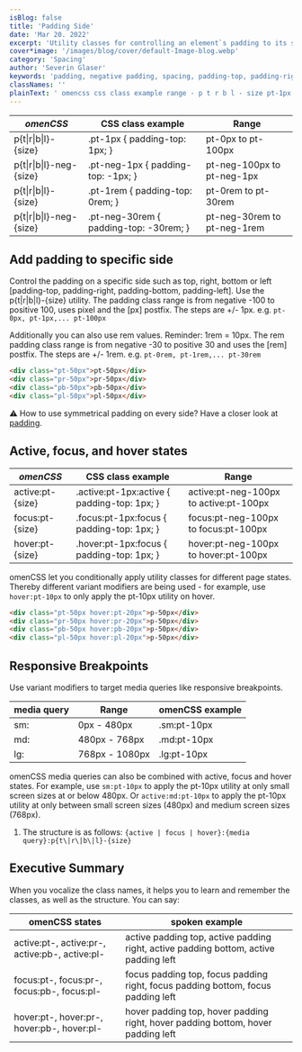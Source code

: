 ```yaml
---
isBlog: false
title: 'Padding Side'
date: 'Mar 20. 2022'
excerpt: 'Utility classes for controlling an element`s padding to its sides.'
cover*image: '/images/blog/cover/default-Image-blog.webp'
category: 'Spacing'
author: 'Severin Glaser'
keywords: 'padding, negative padding, spacing, padding-top, padding-right, padding-bottom, padding-left'
classNames: ''
plainText: ' omencss css class example range - p t r b l - size pt-1px padding-top: 1px; pt-0px to pt-100px p t r b l -neg- size pt-neg-1px padding-top: -1px; pt-neg-100px to pt-neg-1px p t r b l - size pt-1rem padding-top: 0rem; pt-0rem to pt-30rem p t r b l -neg- size pt-neg-30rem padding-top: -30rem; pt-neg-30rem to pt-neg-1rem add padding to specific side control the padding on a specific side such as top right bottom or left padding-top padding-right padding-bottom padding-left use the p t r b l - size utility the padding class range is from negative -100 to positive 100 uses pixel and the px postfix the steps are + - 1px e g pt-0px pt-1px pt-100px additionally you can also use rem values reminder: 1rem = 10px the rem padding class range is from negative -30 to positive 30 and uses the rem postfix the steps are + - 1rem e g pt-0rem pt-1rem pt-30rem html div class=pt-50px pt-50px div div class=pr-50px pr-50px div div class=pb-50px pb-50px div div class=pl-50px pl-50px div ⚠️ how to use symmetrical padding on every side? have a closer look at padding docs spacing-padding active focus and hover states omencss css class example range active:pt- size active :pt-1px:active padding-top: 1px; active:pt-neg-100px to active:pt-100px focus:pt- size focus :pt-1px:focus padding-top: 1px; focus:pt-neg-100px to focus:pt-100px hover:pt- size hover :pt-1px:focus padding-top: 1px; hover:pt-neg-100px to hover:pt-100px omencss let you conditionally apply utility classes for different page states thereby different variant modifiers are being used - for example use hover:pt-10px to only apply the pt-10px utility on hover html div class=pt-50px hover:pt-20px p-50px div div class=pr-50px hover:pr-20px p-50px div div class=pb-50px hover:pb-20px p-50px div div class=pl-50px hover:pl-20px p-50px div responsive breakpoints use variant modifiers to target media queries like responsive breakpoints media query range omencss example - - sm: 0px - 480px sm:pt-10px md: 480px - 768px md:pt-10px lg: 768px - 1080px lg:pt-10px omencss media queries can also be combined with active focus and hover states for example use sm:pt-10px to apply the pt-10px utility at only small screen sizes at or below 480px or active:md:pt-10px to apply the pt-10px utility at only between small screen sizes 480px and medium screen sizes 768px 1 the structure is as follows: active focus hover : media query :p t r b l - size executive summary when you vocalize the class names it helps you to learn and remember the classes as well as the structure you can say: omencss states spoken example active:pt- active:pr- active:pb- active:pl- active padding top active padding right active padding bottom active padding left focus:pt- focus:pr- focus:pb- focus:pl- focus padding top focus padding right focus padding bottom focus padding left hover:pt- hover:pr- hover:pb- hover:pl- hover padding top hover padding right hover padding bottom hover padding left '
---
```


| _omenCSS_                | CSS class example                      | Range                       |
| ------------------------ | -------------------------------------- | --------------------------- |
| p{t\|r\|b\|l}-{size}     | .pt-1px { padding-top: 1px; }          | pt-0px to pt-100px          |
| p{t\|r\|b\|l}-neg-{size} | .pt-neg-1px { padding-top: -1px; }     | pt-neg-100px to pt-neg-1px  |
| p{t\|r\|b\|l}-{size}     | .pt-1rem { padding-top: 0rem; }        | pt-0rem to pt-30rem         |
| p{t\|r\|b\|l}-neg-{size} | .pt-neg-30rem { padding-top: -30rem; } | pt-neg-30rem to pt-neg-1rem |

## Add padding to specific side

Control the padding on a specific side such as top, right, bottom or left [padding-top, padding-right, padding-bottom, padding-left]. Use the p{t\|r\|b\|l}-{size} utility. The padding class range is from negative -100 to positive 100, uses pixel and the [px] postfix. The steps are +/- 1px. e.g. `pt-0px, pt-1px,... pt-100px`

Additionally you can also use rem values. Reminder: 1rem = 10px. The rem padding class range is from negative -30 to positive 30 and uses the [rem] postfix. The steps are +/- 1rem. e.g. `pt-0rem, pt-1rem,... pt-30rem`

```html
<div class="pt-50px">pt-50px</div>
<div class="pr-50px">pr-50px</div>
<div class="pb-50px">pb-50px</div>
<div class="pl-50px">pl-50px</div>
```

⚠️ How to use symmetrical padding on every side? Have a closer look at [padding](/docs/spacing-padding).

## Active, focus, and hover states

| _omenCSS_        | CSS class example                            | Range                                  |
| ---------------- | -------------------------------------------- | -------------------------------------- |
| active:pt-{size} | .active\:pt-1px:active { padding-top: 1px; } | active:pt-neg-100px to active:pt-100px |
| focus:pt-{size}  | .focus\:pt-1px:focus { padding-top: 1px; }   | focus:pt-neg-100px to focus:pt-100px   |
| hover:pt-{size}  | .hover\:pt-1px:focus { padding-top: 1px; }   | hover:pt-neg-100px to hover:pt-100px   |

omenCSS let you conditionally apply utility classes for different page states. Thereby different variant modifiers are being used - for example, use `hover:pt-10px` to only apply the pt-10px utility on hover.

```html
<div class="pt-50px hover:pt-20px">p-50px</div>
<div class="pr-50px hover:pr-20px">p-50px</div>
<div class="pb-50px hover:pb-20px">p-50px</div>
<div class="pl-50px hover:pl-20px">p-50px</div>
```

## Responsive Breakpoints

Use variant modifiers to target media queries like responsive breakpoints.

| media query | Range          | omenCSS example |
| ----------- | -------------- | --------------- |
| sm:         | 0px - 480px    | .sm:pt-10px     |
| md:         | 480px - 768px  | .md:pt-10px     |
| lg:         | 768px - 1080px | .lg:pt-10px     |

omenCSS media queries can also be combined with active, focus and hover states. For example, use `sm:pt-10px` to apply the pt-10px utility at only small screen sizes at or below 480px. Or `active:md:pt-10px` to apply the pt-10px utility at only between small screen sizes (480px) and medium screen sizes (768px).

1. The structure is as follows: `{active | focus | hover}:{media query}:p{t\|r\|b\|l}-{size}`

## Executive Summary

When you vocalize the class names, it helps you to learn and remember the classes, as well as the structure. You can say:

| omenCSS states                                 | spoken example                                                                       |
| ---------------------------------------------- | ------------------------------------------------------------------------------------ |
| active:pt-, active:pr-, active:pb-, active:pl- | active padding top, active padding right, active padding bottom, active padding left |
| focus:pt-, focus:pr-, focus:pb-, focus:pl-     | focus padding top, focus padding right, focus padding bottom, focus padding left     |
| hover:pt-, hover:pr-, hover:pb-, hover:pl-     | hover padding top, hover padding right, hover padding bottom, hover padding left     |
